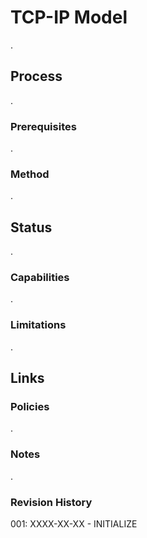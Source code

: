 # TCP-IP Model
.
## Process
.
### Prerequisites
.
### Method
.
## Status
.
### Capabilities
.
### Limitations
.
## Links
### Policies
.
### Notes
.
### Revision History
001: XXXX-XX-XX - INITIALIZE
